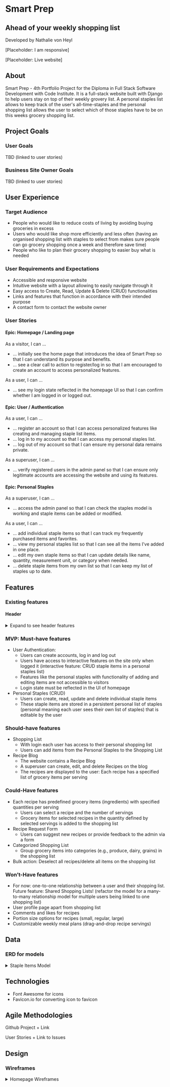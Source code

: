 # Smart Prep
## Ahead of your weekly shopping list

Developed by Nathalie von Heyl

[Placeholder: I am responsive]

[Placeholder: Live website]

## About

Smart Prep - 4th Portfolio Project for the Diploma in Full Stack Software Development with Code Institute. It is a full-stack website built with Django to help users stay on top of their weekly grovery list. A personal staples list allows to keep track of the user's all-time-staples and the personal shopping list allows the user to select which of those staples have to be on this weeks grocery shopping list. 

## Project Goals 

### User Goals

TBD
(linked to user stories)

### Business Site Owner Goals

TBD
(linked to user stories)

## User Experience 

### Target Audience

- People who would like to reduce costs of living by avoiding buying groceries in excess
- Users who would like shop more efficiently and less often (having an organised shopping list with staples to select from makes sure people can go grocery shopping once a week and therefore save time)
- People who like to plan their grocery shopping to easier buy what is needed

### User Requirements and Expectations

- Accessible and responsive website
- Intuitive website with a layout allowing to easily navigate through it
- Easy access to Create, Read, Update & Delete (CRUD) functionalities
- Links and features that function in accordance with their intended purpose
- A contact form to contact the website owner

### User Stories

#### Epic: Homepage / Landing page

As a visitor, I can ...  
- ... initially see the home page that introduces the idea of Smart Prep so that I can understand its purpose and benefits. 
- ... see a clear call to action to register/log in so that I am encouraged to create an account to access personalized features.

As a user, I can ... 
- ... see my login state reflected in the homepage UI so that I can confirm whether I am logged in or logged out.

#### Epic: User / Authentication

As a user, I can ...

- ... register an account so that I can access personalized features like creating and managing staple list items.
- ... log in to my account so that I can access my personal staples list.
- ... log out of my account so that I can ensure my personal data remains private.

As a superuser, I can ... 
- ... verify registered users in the admin panel so that I can ensure only legitimate accounts are accessing the website and using its features.

#### Epic: Personal Staples

As a superuser, I can ... 

- ... access the admin panel so that I can check the staples model is working and staple items can be added or modified.

As a user, I can ... 

- ... add individual staple items so that I can track my frequently purchased items and favorites.
- ... view my personal staples list so that I can see all the items I’ve added in one place.
- ... edit my own staple items so that I can update details like name, quantity, measurement unit, or category when needed.
- ... delete staple items from my own list so that I can keep my list of staples up to date.

## Features

### Existing features

#### Header
<details>
<summary>Expand to see header features</summary>

<br>

![Whole header](static/images/features/1_feature_header.png)
<br>The Header feature

![Brand + Link](static/images/features/2_feature_header.png)
<br>The Brand Name and Link to Home Page

![Responsive navigation bar](static/images/features/3_feature_header.png)
<br>Navigation bar

![Responsive navigation bar](static/images/features/4_feature_header.png)
<br>Navigation bar: Responsive with toggle down menu for mobile screens

![Footer with Social Media Links](static/images/features/5_feature_footer.png)
<br>Footer Feature with Social Media Links

</details>

### MVP: Must-have features

- User Authentication:
  - Users can create accounts, log in and log out
  - Users have access to interactive features on the site only when logged it (interactive feature: CRUD staple items in a personal staples list)
  - Features like the personal staples with functionality of adding and editing items are not accessible to visitors
  - Login state must be reflected in the UI of homepage
- Personal Staples (CRUD)
  - Users can create, read, update and delete individual staple items
  - These staple items are stored in a persistent personal list of staples (personal meaning each user sees their own list of staples) that is editable by the user

### Should-have features

- Shopping List
  - With login each user has access to their personal shopping list
  - Users can add items from the Personal Staples to the Shopping List
- Recipe Blog
  - The website contains a Recipe Blog
  - A superuser can create, edit, and delete Recipes on the blog
  - The recipes are displayed to the user: Each recipe has a specified list of grocery items per serving

### Could-Have features

- Each recipe has predefined grocery items (ingredients) with specified quantities per serving
  - Users can select a recipe and the number of servings
  - Grocery items for selected recipes in the quantity defined by selected servings is added to the shopping list
- Recipe Request Form
  - Users can suggest new recipes or provide feedback to the admin via a form
- Categorized Shopping List
  - Group grocery items into categories (e.g., produce, dairy, grains) in the shopping list
- Bulk action: Deselect all recipes/delete all items on the shopping list

### Won’t-Have features

- For now: one-to-one relationship between a user and their shopping list. Future feature: Shared Shopping Lists! (refactor the model for a many-to-many relationship model for multiple users being linked to one shopping list)
- User profile page apart from shopping list
- Comments and likes for recipes
- Portion size options for recipes (small, regular, large)
- Customizable weekly meal plans (drag-and-drop recipe servings)

## Data

### ERD for models

<details>
<summary>Staple Items Model</summary>

![Model StapleItems](docs/wireframes/erd_model_1.png)

</details>

## Technologies

- Font Awesome for icons
- Favicon.io for converting icon to favicon

## Agile Methodologies

Github Project + Link

User Stories + Link to Issues

## Design 

### Wireframes 

<details>
<summary>Homepage Wireframes</summary>

<details>
<summary>Desktop Home page</summary>

![Desktop Home page](docs/wireframes/Home%20Desktop.png)

</details>

<details>
<summary>Tablet Home page</summary>

![Tablet Home page](docs/wireframes/Home%20Tablet.png)

</details>

<details>
<summary>Mobile Home page</summary>

![Mobile Home page](docs/wireframes/Home%20Mobile.png)

</details>

<details>
<summary>Mobile Home page with Dropdown Menu</summary>

![Mobile Home page dropdown](docs/wireframes/Home%20Mobile%20Dropdown.png)

</details>

</details>

